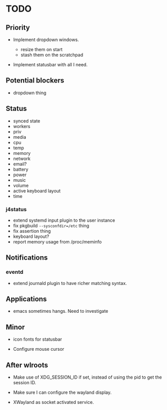 TODO
====

## Priority

* Implement dropdown windows.
  - resize them on start
  - stash them on the scratchpad

* Implement statusbar with all I need.

## Potential blockers
  - dropdown thing

## Status
  - synced state
  - workers
  - priv
  - media
  - cpu
  - temp
  - memory
  - network
  - email?
  - battery
  - power
  - music
  - volume
  - active keyboard layout
  - time

### j4status
  - extend systemd input plugin to the user instance
  - fix pkgbuild `--sysconfdir=/etc` thing
  - fix assertion thing
  - keyboard layout?
  - report memory usage from /proc/meminfo

## Notifications
### eventd
  - extend journald plugin to have richer matching syntax.

## Applications
  - emacs sometimes hangs. Need to investigate

## Minor

* icon fonts for statusbar

* Configure mouse cursor


## After wlroots

* Make use of XDG_SESSION_ID if set, instead of using the pid to get the session ID.

* Make sure I can configure the wayland display.

* XWayland as socket activated service.
